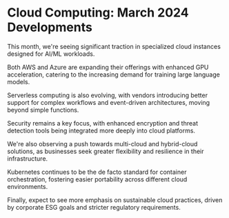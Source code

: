 # Cloud Computing: March 2024 Developments

This month, we're seeing significant traction in specialized cloud instances designed for AI/ML workloads.

Both AWS and Azure are expanding their offerings with enhanced GPU acceleration, catering to the increasing demand for training large language models.

Serverless computing is also evolving, with vendors introducing better support for complex workflows and event-driven architectures, moving beyond simple functions.

Security remains a key focus, with enhanced encryption and threat detection tools being integrated more deeply into cloud platforms.

We're also observing a push towards multi-cloud and hybrid-cloud solutions, as businesses seek greater flexibility and resilience in their infrastructure.

Kubernetes continues to be the de facto standard for container orchestration, fostering easier portability across different cloud environments.

Finally, expect to see more emphasis on sustainable cloud practices, driven by corporate ESG goals and stricter regulatory requirements.
